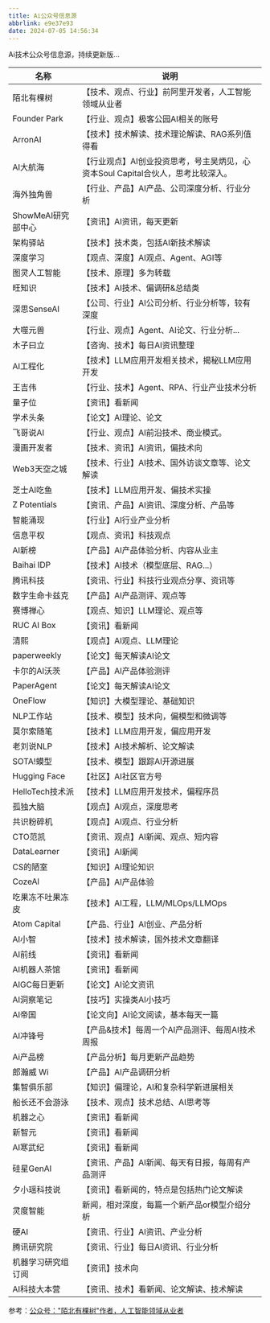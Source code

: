```yaml
---
title: Ai公众号信息源
abbrlink: e9e37e93
date: 2024-07-05 14:56:34
---
```


<meta name="referrer" content="no-referrer" />

Ai技术公众号信息源，持续更新版...

<!--more-->

| 名称               | 说明                                                         |
| ------------------ | ------------------------------------------------------------ |
| 陌北有棵树         | 【技术、观点、行业】前阿里开发者，人工智能领域从业者         |
| Founder Park       | 【行业、观点】极客公园AI相关的账号                           |
| ArronAI            | 【技术】技术解读、技术理论解读、RAG系列值得看                |
| AI大航海           | 【行业观点】AI创业投资思考，号主吴炳见，心资本Soul Capital合伙人，思考比较深入。 |
| 海外独角兽         | 【行业、产品】AI产品、公司深度分析、行业分析                 |
| ShowMeAI研究部中心 | 【资讯】AI资讯，每天更新                                     |
| 架构驿站           | 【技术】技术类，包括AI新技术解读                             |
| 深度学习           | 【观点、深度】AI观点、Agent、AGI等                           |
| 图灵人工智能       | 【技术、原理】多为转载                                       |
| 旺知识             | 【技术】AI技术、偏调研&总结类                                |
| 深思SenseAI        | 【公司、行业】AI公司分析、行业分析等，较有深度               |
| 大噬元兽           | 【行业、观点】Agent、AI论文、行业分析...                     |
| 木子曰立           | 【咨询、技术】每日AI资讯整理                                 |
| AI工程化           | 【技术】LLM应用开发相关技术，揭秘LLM应用开发                 |
| 王吉伟             | 【行业、技术】Agent、RPA、行业产业技术分析                   |
| 量子位             | 【资讯】看新闻                                               |
| 学术头条           | 【论文】AI理论、论文                                         |
| 飞哥说AI           | 【行业、观点】AI前沿技术、商业模式。                         |
| 漫画开发者         | 【技术、资讯】AI资讯，偏技术向                               |
| Web3天空之城       | 【技术、行业】AI技术、国外访谈文章等、论文解读               |
| 芝士AI吃鱼         | 【技术】LLM应用开发、偏技术实操                              |
| Z Potentials       | 【资讯、产品】AI资讯、深度分析、产品等                       |
| 智能涌现           | 【行业】AI行业产业分析                                       |
| 信息平权           | 【观点、资讯】科技观点                                       |
| AI新榜             | 【产品】AI产品体验分析、内容从业主                           |
| Baihai IDP         | 【技术】AI技术（模型底层、RAG...）                           |
| 腾讯科技           | 【资讯、行业】科技行业观点分享、资讯等                       |
| 数字生命卡兹克     | 【产品】AI产品测评、观点等                                   |
| 赛博禅心           | 【观点、知识】LLM理论、观点等                                |
| RUC AI Box         | 【资讯】看新闻                                               |
| 清熙               | 【观点】AI观点、LLM理论                                      |
| paperweekly        | 【论文】每天解读AI论文                                       |
| 卡尔的AI沃茨       | 【产品】AI产品体验测评                                       |
| PaperAgent         | 【论文】每天解读AI论文                                       |
| OneFlow            | 【知识】大模型理论、基础知识                                 |
| NLP工作站          | 【技术、模型】技术向，偏模型和微调等                         |
| 莫尔索随笔         | 【技术】LLM应用开发，偏应用开发                              |
| 老刘说NLP          | 【技术】AI技术解析、论文解读                                 |
| SOTA!蟆型          | 【技术、模型】跟踪AI开源进展                                 |
| Hugging Face       | 【社区】AI社区官方号                                         |
| HelloTech技术派    | 【技术】LLM应用开发技术，偏程序员                            |
| 孤独大脑           | 【观点】AI观点，深度思考                                     |
| 共识粉碎机         | 【观点】AI观点、行业分析                                     |
| CTO范凯            | 【资讯、观点】AI新闻、观点、短内容                           |
| DataLearner        | 【资讯】AI新闻                                               |
| CS的陋室           | 【知识】AI理论知识                                           |
| CozeAl             | 【产品】AI产品体验                                           |
| 吃果冻不吐果冻皮   | 【技术】AI工程，LLM/MLOps/LLMOps                             |
| Atom Capital       | 【产品、行业】AI创业、产品分析                               |
| AI小智             | 【技术】技术解读，国外技术文章翻译                           |
| AI前线             | 【资讯】看新闻                                               |
| AI机器人茶馆       | 【资讯】看新闻                                               |
| AIGC每日更新       | 【论文】AI论文资讯                                           |
| AI洞察笔记         | 【技巧】实操类AI小技巧                                       |
| AI帝国             | 【论文向】AI论文阅读，基本每天一篇                           |
| AI冲锋号           | 【产品&技术】每周一个AI产品测评、每周AI技术周报              |
| Ai产品榜           | 【产品分析】每月更新产品趋势                                 |
| 郎瀚威 Wi          | 【产品】AI产品调研分析                                       |
| 集智俱乐部         | 【知识】偏理论，AI和复杂科学新进展相关                       |
| 船长还不会游泳     | 【技术、观点】技术总结、AI思考等                             |
| 机器之心           | 【资讯】看新闻                                               |
| 新智元             | 【资讯】看新闻                                               |
| AI寒武纪           | 【资讯】看新闻                                               |
| 硅星GenAl          | 【资讯、产品】AI新闻、每天有日报，每周有产品测评             |
| 夕小瑶科技说       | 【资讯】看新闻的，特点是包括热门论文解读                     |
| 灵度智能           | 新闻，相对深度，每篇一个新产品or模型介绍分析                 |
| 硬AI               | 【资讯、行业】AI资讯、产业分析                               |
| 腾讯研究院         | 【资讯、行业】每日AI资讯、行业分析                           |
| 机器学习研究组订阅 | 【资讯】技术向                                               |
| AI科技大本营       | 【资讯、技术】看新闻、论文解读、技术解读                     |

参考：[公众号："陌北有棵树"作者，人工智能领域从业者](https://weread.qq.com/misc/booklist/239167032_7OesuIPv2)

